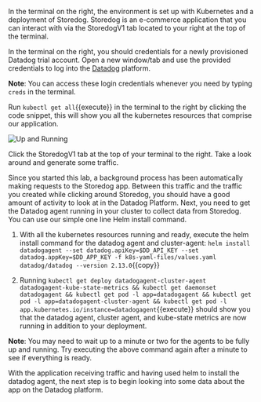 In the terminal on the right, the environment is set up with Kubernetes and a deployment of Storedog. Storedog is an e-commerce application that you can interact with via the StoredogV1 tab located to your right at the top of the terminal.

In the terminal on the right, you should credentials for a newly provisioned Datadog trial account. Open a new window/tab and use the provided credentials to log into the [Datadog](https://app.datadoghq.com/account/login) platform.

**Note**: You can access these login credentials whenever you need by typing `creds` in the terminal.

Run `kubectl get all`{{execute}} in the terminal to the right by clicking the code snippet, this will show you all the kubernetes resources that comprise our application.

![Up and Running](./assets/up_and_running.png)

Click the StoredogV1 tab at the top of your terminal to the right. Take a look around and generate some traffic.

Since you started this lab, a background process has been automatically making requests to the Storedog app. Between this traffic and the traffic you created while clicking around Storedog, you should have a good amount of activity to look at in the Datadog Platform. Next, you need to get the Datadog agent running in your cluster to collect data from Storedog. You can use our simple one line Helm install command.

1. With all the kubernetes resources running and ready, execute the helm install command for the datadog agent and cluster-agent: `helm install datadogagent --set datadog.apiKey=$DD_API_KEY --set datadog.appKey=$DD_APP_KEY -f k8s-yaml-files/values.yaml datadog/datadog --version 2.13.0`{{copy}}

1. Running `kubectl get deploy datadogagent-cluster-agent datadogagent-kube-state-metrics && kubectl get daemonset datadogagent && kubectl get pod -l app=datadogagent && kubectl get pod -l app=datadogagent-cluster-agent && kubectl get pod -l app.kubernetes.io/instance=datadogagent`{{execute}} should show you that the datadog agent, cluster agent, and kube-state metrics are now running in addition to your deployment.

**Note**: You may need to wait up to a minute or two for the agents to be fully up and running. Try executing the above command again after a minute to see if everything is ready. 

With the application receiving traffic and having used helm to install the datadog agent, the next step is to begin looking into some data about the app on the Datadog platform. 